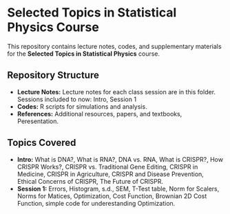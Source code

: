 # Selected Topics in Statistical Physics Course


This repository contains lecture notes, codes, and supplementary materials for the **Selected Topics in Statistical Physics** course. 

## Repository Structure
- **Lecture Notes:** Lecture notes for each class session are in this folder. Sessions included to now: Intro, Session 1
- **Codes:** R scripts for simulations and analysis.
- **References:**  Additional resources, papers, and textbooks, Peresentation.

## Topics Covered
- **Intro:** What is DNA?, What is RNA?, DNA vs. RNA, What is CRISPR?, How CRISPR Works?, CRISPR vs. Traditional Gene Editing, CRISPR in Medicine, CRISPR in Agriculture, CRISPR and Disease Prevention, Ethical Concerns of
CRISPR, The Future of CRISPR.
- **Session 1:** Errors, Histogram, s.d., SEM, T-Test table, Norm for Scalers, Norms for Matices, Optimization, Cost Function, Brownian 2D Cost Function, simple code for underestanding Optimization.
